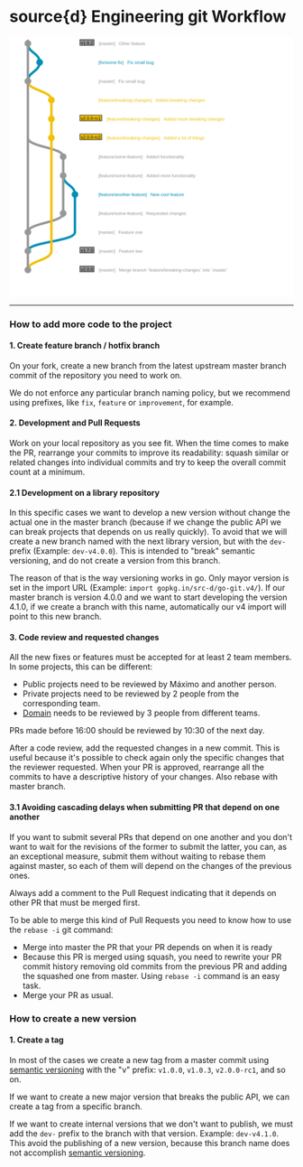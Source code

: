 # source{d} Engineering git Workflow

![Image](/dev-team/git-flow-app.png?raw=true)

----------

### How to add more code to the project

#### 1. Create feature branch / hotfix branch
On your fork, create a new branch from the latest upstream master branch
commit of the repository you need to work on.

We do not enforce any particular branch naming policy, but we recommend using prefixes, like `fix`, `feature` or `improvement`, for example.

#### 2. Development and Pull Requests
Work on your local repository as you see fit. When the time comes to make the PR, rearrange your commits to improve its readability: squash similar or related changes into individual commits and try to keep the overall commit count at a minimum.

#### 2.1 Development on a library repository
In this specific cases we want to develop a new version without change the actual one in the master branch (because if we change the public API we can break projects that depends on us really quickly). To avoid that we will create a new branch named with the next library version, but with the `dev-` prefix (Example: `dev-v4.0.0`). This is intended to "break" semantic versioning, and do not create a version from this branch.

The reason of that is the way versioning works in go. Only mayor version is set in the import URL (Example: `import gopkg.in/src-d/go-git.v4/`). If our master branch is version 4.0.0 and we want to start developing the version 4.1.0, if we create a branch with this name, automatically our v4 import will point to this new branch.

#### 3. Code review and requested changes
All the new fixes or features must be accepted for at least 2 team members.
In some projects, this can be different:

- Public projects need to be reviewed by Máximo and another person.
- Private projects need to be reviewed by 2 people from the corresponding team.
- [Domain](https://github.com/src-d/domain) needs to be reviewed by 3 people from different teams.

PRs made before 16:00 should be reviewed by 10:30 of the next day.

After a code review, add the requested changes in a new commit. This is useful
because it's possible to check again only the specific changes that the reviewer
requested. When your PR is approved, rearrange all the commits to have a descriptive history of your changes. Also rebase with master branch.

#### 3.1 Avoiding cascading delays when submitting PR that depend on one another
If you want to submit several PRs that depend on one another and you don't want to wait for the revisions of the former to submit the latter, you can, as an exceptional measure, submit them without waiting to rebase them against master, so each of them will depend on the changes of the previous ones.

Always add a comment to the Pull Request indicating that it depends on other PR
that must be merged first.

To be able to merge this kind of Pull Requests you need to know how to use the
`rebase -i` git command:

- Merge into master the PR that your PR depends on when it is ready
- Because this PR is merged using squash, you need to rewrite your PR commit
history removing old commits from the previous PR and adding the squashed one from
master. Using `rebase -i` command is an easy task.
- Merge your PR as usual.

### How to create a new version

#### 1. Create a tag
In most of the cases we create a new tag from a master commit using [semantic versioning](http://semver.org/) with the "v" prefix: `v1.0.0`, `v1.0.3`, `v2.0.0-rc1`, and so on.

If we want to create a new major version that breaks the public API, we can create a tag from a specific branch.

If we want to create internal versions that we don't want to publish, we must add the `dev-` prefix to the branch with that version. Example: `dev-v4.1.0`. This avoid the
publishing of a new version, because this branch name does not accomplish [semantic versioning](http://semver.org/).
